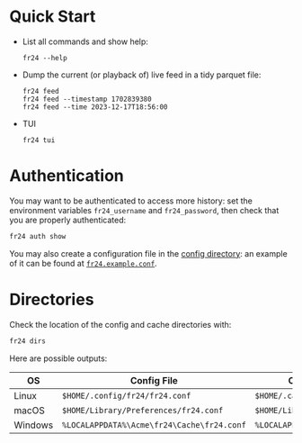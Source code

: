 # Quick Start
- List all commands and show help:

    ```
    fr24 --help
    ```

- Dump the current (or playback of) live feed in a tidy parquet file:

    ```
    fr24 feed
    fr24 feed --timestamp 1702839380
    fr24 feed --time 2023-12-17T18:56:00
    ```

- TUI

    ```
    fr24 tui
    ```

# Authentication
You may want to be authenticated to access more history: set the environment variables `fr24_username` and `fr24_password`, then check that you are properly authenticated:

```sh
fr24 auth show
```

You may also create a configuration file in the [config directory](#directories): an example of it can be found at [`fr24.example.conf`](https://github.com/cathaypacific8747/fr24/blob/master/fr24.example.conf).

# Directories

Check the location of the config and cache directories with:
```sh
fr24 dirs
```
Here are possible outputs:

| OS      | Config File                                | Cache Directory                  |
| ------- | ------------------------------------------ | -------------------------------- |
| Linux   | `$HOME/.config/fr24/fr24.conf`             | `$HOME/.cache/fr24`              |
| macOS   | `$HOME/Library/Preferences/fr24.conf`      | `$HOME/Library/Caches/fr24`      |
| Windows | `%LOCALAPPDATA%\Acme\fr24\Cache\fr24.conf` | `%LOCALAPPDATA%\Acme\fr24\Cache` |